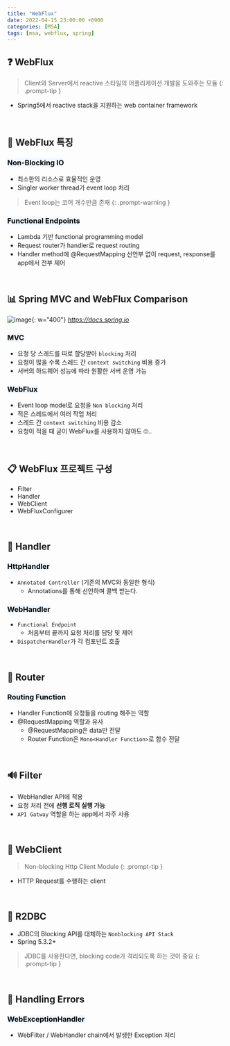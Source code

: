 ```yaml
---
title: "WebFlux"
date: 2022-04-15 23:00:00 +0900
categories: [MSA]
tags: [msa, webflux, spring]
---
```


## ❓ WebFlux
> Client와 Server에서 reactive 스타일의 어플리케이션 개발을 도와주는 모듈
{: .prompt-tip }

- Spring5에서 reactive stack을 지원하는 web container framework

<br>

## 🔎 WebFlux 특징

### <mark style='background-color: #f1f8ff'> Non-Blocking IO </mark>
- 최소한의 리소스로 효율적인 운영
- Singler worker thread가 event loop 처리

> Event loop는 코어 개수만큼 존재
{: .prompt-warning }

### <mark style='background-color: #f1f8ff'> Functional Endpoints </mark>
- Lambda 기반 functional programming model
- Request router가 handler로 request routing
- Handler method에 @RequestMapping 선언부 없이 request, response를 app에서 전부 제어

<br>

## 📊 Spring MVC and WebFlux Comparison
![image](https://docs.spring.io/spring-framework/docs/current/reference/html/images/spring-mvc-and-webflux-venn.png){: w="400"}
_https://docs.spring.io_

### <mark style='background-color: #f1f8ff'> MVC </mark>
- 요청 당 스레드를 따로 할당받아 `blocking` 처리
- 요청이 많을 수록 스레드 간 `context switching` 비용 증가
- 서버의 하드웨어 성능에 따라 원활한 서버 운영 가능

### <mark style='background-color: #f1f8ff'> WebFlux </mark>
- Event loop model로 요청을 `Non blocking` 처리
- 적은 스레드에서 여러 작업 처리
- 스레드 간 `context switching` 비용 감소
- 요청이 적을 때 굳이 WebFlux를 사용하지 않아도 🙄..

<br>

## 📋 WebFlux 프로젝트 구성

- Filter
- Handler
- WebClient
- WebFluxConfigurer

<br>

## 🎈 Handler

### <mark style='background-color: #f1f8ff'> HttpHandler </mark>
- `Annotated Controller` (기존의 MVC와 동일한 형식)
	- Annotations를 통해 선언하며 콜백 받는다.

### <mark style='background-color: #f1f8ff'> WebHandler </mark>
- `Functional Endpoint`
	- 처음부터 끝까지 요청 처리를 담당 및 제어
- `DispatcherHandler`가 각 컴포넌트 호출

<br>

## 🎠 Router

### <mark style='background-color: #f1f8ff'> Routing Function </mark>
- Handler Function에 요청들을 routing 해주는 역할
- @RequestMapping 역할과 유사
	- @RequestMapping은 data만 전달
	- Router Function은 `Mono<Handler Function>`로 함수 전달

<br>

## 🔊 Filter

- WebHandler API에 적용
- 요청 처리 전에 **선행 로직 실행 가능**
- `API Gatway` 역할을 하는 app에서 자주 사용

<br>

## 📱 WebClient

> Non-blocking Http Client Module
{: .prompt-tip }

- HTTP Request를 수행하는 client

<br>

## 📝 R2DBC

- JDBC의 Blocking API를 대체하는 `Nonblocking API Stack`
- Spring 5.3.2+

> JDBC를 사용한다면, blocking code가 격리되도록 하는 것이 중요
{: .prompt-tip }

<br>

## 📍 Handling Errors

### <mark style='background-color: #f1f8ff'> WebExceptionHandler </mark>
- WebFilter / WebHandler chain에서 발생한 Exception 처리

<br>
